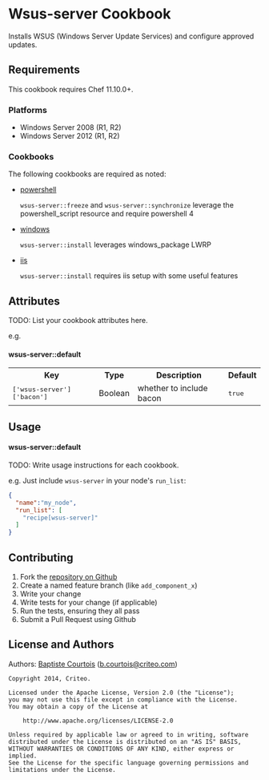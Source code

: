 Wsus-server Cookbook
=============
Installs WSUS (Windows Server Update Services) and configure approved updates.


Requirements
------------
This cookbook requires Chef 11.10.0+.

### Platforms
* Windows Server 2008 (R1, R2)
* Windows Server 2012 (R1, R2)

### Cookbooks
The following cookbooks are required as noted:

* [powershell][powershell_cookbook]

    `wsus-server::freeze` and `wsus-server::synchronize` leverage the powershell_script resource and require powershell 4

* [windows][windows_cookbook]

    `wsus-server::install` leverages windows_package LWRP

* [iis][iis_cookbook]

    `wsus-server::install` requires iis setup with some useful features

Attributes
----------
TODO: List your cookbook attributes here.

e.g.
#### wsus-server::default
<table>
  <tr>
    <th>Key</th>
    <th>Type</th>
    <th>Description</th>
    <th>Default</th>
  </tr>
  <tr>
    <td><tt>['wsus-server']['bacon']</tt></td>
    <td>Boolean</td>
    <td>whether to include bacon</td>
    <td><tt>true</tt></td>
  </tr>
</table>

Usage
-----
#### wsus-server::default
TODO: Write usage instructions for each cookbook.

e.g.
Just include `wsus-server` in your node's `run_list`:

```json
{
  "name":"my_node",
  "run_list": [
    "recipe[wsus-server]"
  ]
}
```

Contributing
------------
1. Fork the [repository on Github][repository]
2. Create a named feature branch (like `add_component_x`)
3. Write your change
4. Write tests for your change (if applicable)
5. Run the tests, ensuring they all pass
6. Submit a Pull Request using Github

License and Authors
-------------------
Authors: [Baptiste Courtois][author] (<b.courtois@criteo.com>)

```text
Copyright 2014, Criteo.

Licensed under the Apache License, Version 2.0 (the "License");
you may not use this file except in compliance with the License.
You may obtain a copy of the License at

    http://www.apache.org/licenses/LICENSE-2.0

Unless required by applicable law or agreed to in writing, software
distributed under the License is distributed on an "AS IS" BASIS,
WITHOUT WARRANTIES OR CONDITIONS OF ANY KIND, either express or implied.
See the License for the specific language governing permissions and
limitations under the License.
```

[author]:                   https://github.com/Annih
[repository]:               https://github.com/criteo-cookbooks/wsus-server
[iis_cookbook]:             https://community.opscode.com/cookbooks/iis
[powershell_cookbook]:      https://community.opscode.com/cookbooks/powershell
[windows_cookbook]:         https://community.opscode.com/cookbooks/windows/